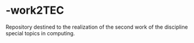 # -work2TEC
Repository destined to the realization of the second work of the discipline special topics in computing.
